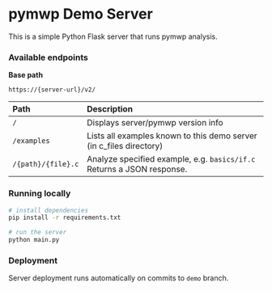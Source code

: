 # pymwp Demo Server

This is a simple Python Flask server that runs pymwp analysis.

### Available endpoints

**Base path**

```
https://{server-url}/v2/
```

| Path               | Description                                                            |
|:-------------------|:-----------------------------------------------------------------------|
| `/`                | Displays server/pymwp version info                                     |
| `/examples`        | Lists all examples known to this demo server (in c_files directory)    |
| `/{path}/{file}.c` | Analyze specified example, e.g. `basics/if.c` Returns a JSON response. |

### Running locally

```bash
# install dependencies
pip install -r requirements.txt

# run the server
python main.py
```

### Deployment

Server deployment runs automatically on commits to `demo` branch.

